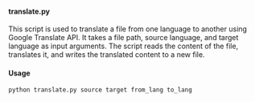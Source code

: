#### translate.py

This script is used to translate a file from one language to another using
Google Translate API. It takes a file path, source language, and target language
as input arguments. The script reads the content of the file, translates it,
and writes the translated content to a new file.

#### Usage

```bash
python translate.py source target from_lang to_lang
```